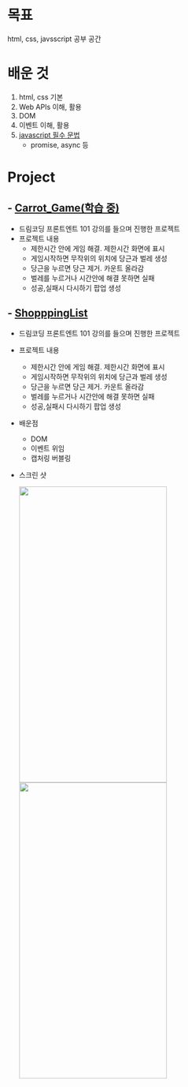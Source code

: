 # 목표

html, css, javsscript 공부 공간

# 배운 것

1. html, css 기본
2. Web APIs 이해, 활용
3. DOM
4. 이벤트 이해, 활용
5. [javascript 필수 문법](<https://github.com/jsungmin6/React_Project/tree/main/javascript/Javascript_Basic(%EB%AC%B8%EB%B2%95)>)
   - promise, async 등

# Project

## - [Carrot_Game(학습 중)](https://github.com/jsungmin6/React_Project/tree/main/javascript/Carrot_Game)

- 드림코딩 프론트엔트 101 강의를 들으며 진행한 프로젝트
- 프로젝트 내용
  - 제한시간 안에 게임 해결. 제한시간 화면에 표시
  - 게임시작하면 무작위의 위치에 당근과 벌레 생성
  - 당근을 누르면 당근 제거. 카운트 올라감
  - 벌레를 누르거나 시간안에 해결 못하면 실패
  - 성공,실패시 다시하기 팝업 생성

## - [ShopppingList](https://github.com/jsungmin6/React_Project/tree/main/javascript/ShoppingList)

- 드림코딩 프론트엔트 101 강의를 들으며 진행한 프로젝트
- 프로젝트 내용
  - 제한시간 안에 게임 해결. 제한시간 화면에 표시
  - 게임시작하면 무작위의 위치에 당근과 벌레 생성
  - 당근을 누르면 당근 제거. 카운트 올라감
  - 벌레를 누르거나 시간안에 해결 못하면 실패
  - 성공,실패시 다시하기 팝업 생성
- 배운점
  - DOM
  - 이벤트 위임
  - 캡처링 버블링
- 스크린 샷

    <img src="https://user-images.githubusercontent.com/59005171/104030658-12e64500-520f-11eb-846e-ae98b7c1272b.PNG" width="300" height="600">
    <img src="https://user-images.githubusercontent.com/59005171/104030760-37dab800-520f-11eb-8257-c092f8b6864d.PNG" width="300" height="600">

